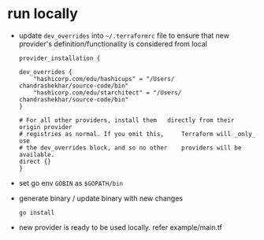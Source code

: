 
# run locally

- update `dev_overrides` into `~/.terraformrc` file  to ensure that new provider's definition/functionality is considered from local

    ```
    provider_installation {

    dev_overrides {
        "hashicorp.com/edu/hashicups" = "/Users/  chandrashekhar/source-code/bin"
        "hashicorp.com/edu/starchitect" = "/Users/    chandrashekhar/source-code/bin"
    }

    # For all other providers, install them   directly from their origin provider
    # registries as normal. If you omit this,     Terraform will _only_ use
    # the dev_overrides block, and so no other    providers will be available.
    direct {}
    }

    ```

- set go env `GOBIN` as `$GOPATH/bin`


- generate binary / update binary with new changes

    ```
    go install
    ```

- new provider is ready to be used locally. refer example/main.tf